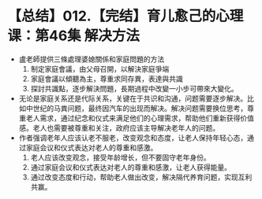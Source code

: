 # 【总结】012.【完结】育儿愈己的心理课：第46集 解决方法

-   盧老師提供三條處理婆媳關係和家庭問題的方法
    1.  制定家庭會議，由父母召開，以解決家庭爭端
    2.  家庭會議以傾聽為主，尊重求同存異，表達與共識
    3.  探討共識點，逐步解決問題，長期過程中改變一小步可帶來大變化。
-   无论是家庭关系还是代际关系，关键在于共识和沟通，问题需要逐步解决。比如中世纪的马粪问题，最终因汽车的出现而解决。解决问题需要换位思考，尊重老人需求，通过纪念和仪式来满足他们的心理需求，帮助他们重新获得价值感。老人也需要被尊重和关注，政府应该主导解决老年人的问题。
-   作者强调老年人应该认老不服老，改变观念和态度，让老人保持年轻心态，通过家庭会议和仪式表达对老人的尊重和感激。
    1.  老人应该改变观念，接受年龄增长，但不要固守老年身份。
    2.  通过家庭会议和仪式表达对老人的尊重和感激，让老人获得能量。
    3.  通过改变态度和行动，帮助老人做出改变，解决隔代养育问题，实现互利共赢。